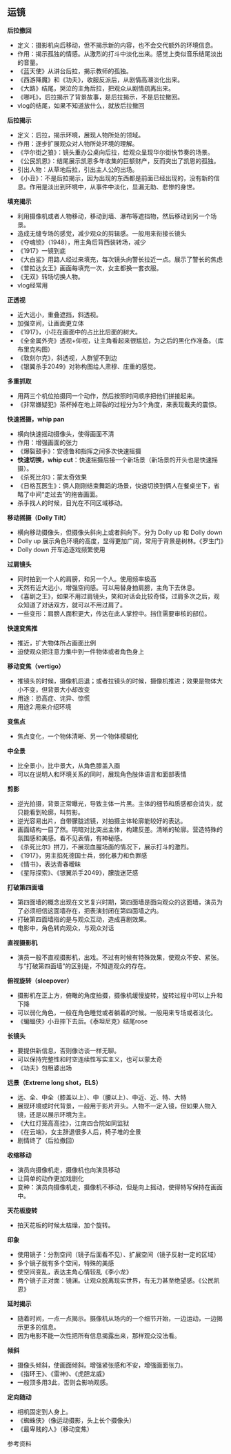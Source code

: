
## 运镜

**后拉撤回**
- 定义：摄影机向后移动，但不揭示新的内容，也不会交代额外的环境信息。
- 作用：揭示孤独的情感。从激烈的打斗中淡化出来。感觉上类似音乐结尾淡出的音量。
- 《蓝天使》从讲台后拉，揭示教师的孤独。
- 《西游降魔》和《功夫》，收服反派后，从剧情高潮淡化出来。
- 《大路》结尾，哭泣的主角后拉，把观众从剧情疏离出来。
- 《哪吒》，后拉揭示了背景故事，是后拉揭示，不是后拉撤回。
- vlog的结尾，如果不知道放什么，就放后拉撤回


**后拉揭示**
- 定义：后拉，揭示环境，展现人物所处的领域。
- 作用：逐步扩展观众对人物所处环境的理解。
- 《华尔街之狼》：镜头重办公桌向后拉，给观众呈现华尔街快节奏的场景。
- 《公民凯恩》：结尾展示凯恩多年收集的巨额财产，反而突出了凯恩的孤独。
- 引出人物：从草地后拉，引出主人公的出场。
- 《小丑》：不是后拉揭示，因为出现的东西都是前面已经出现的，没有新的信息。作用是淡出到环境中，从事件中淡化，显漏无助、悲惨的身世。

**填充揭示**
- 利用摄像机或者人物移动，移动到墙、瀑布等遮挡物，然后移动到另一个场景。
- 造成无缝专场的感觉，减少观众的剪辑感。一般用来衔接长镜头
- 《夺魂锁》（1948），用主角后背西装转场，减少
- 《1917》一镜到底
- 《大白鲨》用路人经过来填充，每次镜头向警长拉近一点。展示了警长的焦虑
- 《普拉达女王》画面每填充一次，女主都换一套衣服。
- 《无双》转场切换人物。
- vlog经常用

**正透视**
- 近大远小，重叠遮挡，斜透视。
- 加强空间，让画面更立体
- 《1917》，小花在画面中的占比比后面的树大。
- 《全金属外壳》透视+仰视，让主角看起来很尴尬，为之后的黑化作准备。（库布里克构图）
- 《敦刻尔克》，斜透视，人群望不到边
- 《银翼杀手2049》对称构图给人肃穆、庄重的感觉。

**多重抓取**
- 用两三个机位拍摄同一个动作，然后按照时间顺序把他们拼接起来。
- 《非常嫌疑犯》茶杯掉在地上碎裂的过程分为3个角度，来表现戴夫的震惊。


**快速摇摄，whip pan**
- 横向快速摇动摄像头，使得画面不清
- 作用：增强画面的张力
- 《爆裂鼓手》：安德鲁和指挥之间多次快速摇摄
- **快速切换，whip cut**：快速摇摄后接一个新场景（新场景的开头也是快速摇摄）。
- 《杀死比尔》：蒙太奇效果
- 《日格瓦医生》：俩人刚刚结束舞蹈的场景，快速切换到俩人在餐桌坐下，省略了中间“走过去”的拖沓画面。
- 杀手找人的时候，目光在不同区域移动。


**移动摇摄（Dolly Tilt）**
- 横向移动摄像头，但摄像头斜向上或者斜向下。分为 Dolly up 和 Dolly down
- Dolly up 展示角色环境的高度，显得更加广阔，常用于背景是树林。《罗生门》
- Dolly down 开车追逐戏频繁使用




**过肩镜头**
- 同时拍到一个人的肩膀，和另一个人。使用频率极高
- 天然有近大远小，增强空间感。可以用替身拍肩膀，主角下去休息。
- 《喜剧之王》，如果不用过肩镜头，笑和对话会比较奇怪，过肩多次之后，观众知道了对话双方，就可以不用过肩了。
- 一些变形：肩膀人面积更大，传达在此人掌控中。挡住需要审核的部位。


**快速变焦推**
- 推近，扩大物体所占画面比例
- 迫使观众把注意力集中到一件物体或者角色身上

**移动变焦（vertigo）**
- 推镜头的时候，摄像机后退；或者拉镜头的时候，摄像机推进；效果是物体大小不变，但背景大小却改变
- 用途：恐高症、诧异、惊慌
- 用途2:用来介绍环境


**变焦点**
- 焦点变化，一个物体清晰、另一个物体模糊化

**中全景**
- 比全景小，比中景大，从角色膝盖入画
- 可以在说明人和环境关系的同时，展现角色肢体语言和面部表情

**剪影**
- 逆光拍摄，背景正常曝光，导致主体一片黑。主体的细节和质感都会消失，就只能看到轮廓，叫剪影。
- 逆光容易出片，自带朦胧滤镜，对拍摄主体轮廓能较好的表达。
- 画面结构一目了然。明暗对比突出主体，构建反差。清晰的轮廓。营造特殊的氛围感和美感。看不见表情，有神秘感。
- 《杀死比尔》拼刀，不展现血腥场面的情况下，展示打斗的激烈。
- 《1917》，男主掐死德国士兵，弱化暴力和负罪感
- 《情书》，表达青春暧昧
- 《星际探索》、《银翼杀手2049》，朦胧迷茫感


**打破第四面墙**
- 第四面墙的概念出现在文艺复兴时期，第四面墙是面向观众的这面墙，演员为了必须相信这面墙存在，把表演封闭在第四面墙之内。
- 打破第四面墙指的是与观众互动，造成喜剧效果。
- 电影中，角色转向观众，与观众对话

**直视摄影机**
- 演员一般不直视摄影机，出戏。不过有时候有特殊效果，使观众不安、紧张。与“打破第四面墙”的区别是，不知道观众的存在。


**俯视旋转（sleepover）**
- 摄影机在正上方，俯瞰的角度拍摄，摄像机缓慢旋转，旋转过程中可以上升和下降
- 可以弱化角色，一般在角色睡觉或者躺着的时候。一般用来专场或者淡化。
- 《蝙蝠侠》小丑摔下去后。《泰坦尼克》结尾rose

**长镜头**
- 要提供新信息，否则像访谈一样无聊。
- 可以保持完整性和时空连续性写实主义，也可以蒙太奇
- 《功夫》包租婆出场

**远景（Extreme long shot，ELS）**
- 远、全、中全（膝盖以上）、中（腰以上）、中近、近、特、大特
- 展现环境或时代背景，一般用于影片开头。人物不一定入镜，但如果人物入镜，还是以展示环境为主。
- 《大红灯笼高高挂》，江南四合院如同监狱
- 《在云端》，女主辞退很多人后，椅子堆的全景
- 剧情终了（后拉撤回）


**收缩移动**
- 演员向摄像机走，摄像机也向演员移动
- 让简单的动作更加戏剧化
- 变种：演员向摄像机走，摄像机不移动，但是向上摇动，使得特写保持在画面中。


**天花板旋转**
- 拍天花板的时候太枯燥，加个旋转。

**印象**
- 使用镜子：分割空间（镜子后面看不见）、扩展空间（镜子反射一定的区域）
- 多个镜子就有多个空间，特殊的美感
- 使空间变乱，表达主角心情较乱《李小龙》
- 两个镜子正对面：镜渊。让观众脱离现实世界，有无力甚至绝望感。《公民凯恩》


**延时揭示**
- 随着时间，一点一点揭示。摄像机从场内的一个细节开始，一边运动，一边揭示更多的信息。
- 因为电影不能一次性把所有信息揭露出来，那样观众没法看。


**倾斜**
- 摄像头倾斜，使画面倾斜。增强紧张感和不安，增强画面张力。
- 《指环王》、《雷神》、《虎胆龙威》
- 一般顶多用3此，否则会影响观感。


**定向随动**
- 相机固定到人身上。
- 《蜘蛛侠》（像运动摄影，头上长个摄像头）
- 《最卑贱的人》（移动变焦）


参考资料
